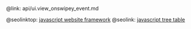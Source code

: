 @link: api/ui.view_onswipey_event.md

@seolinktop: [javascript website framework](https://webix.com)
@seolink: [javascript tree table](https://webix.com/widget/treetable/)